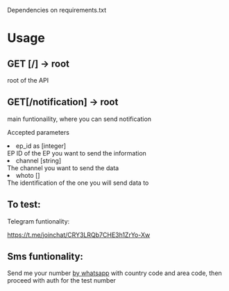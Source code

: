 <p>Dependencies on requirements.txt</p>

<h1>Usage</h1>
<h2>GET [/] -> root</h2>
<p>root of the API</p>
<h2>GET[/notification] -> root</h2>
<p>main funtionaility, where you can send notification
<p>Accepted parameters<p>
<li>ep_id as [integer]</li>
EP ID of the EP you want to send the information
<li>channel [string]</li>
The channel you want to send the data
<li>whoto []</li>
The identification of the one you will send data to
</p>

<h2>To test:</h2>
<p>Telegram funtionality:<p>
<a href="https://t.me/joinchat/CRY3LRQb7CHE3h1ZrYo-Xw">https://t.me/joinchat/CRY3LRQb7CHE3h1ZrYo-Xw</a>

<h2>Sms funtionality:</h2>
<p>Send me your number <a href="https://api.whatsapp.com/send?phone=5491139431959&text=&source=&data=" target="brank_">by whatsapp</a> with country code and area code, then proceed with auth for the test number<p>